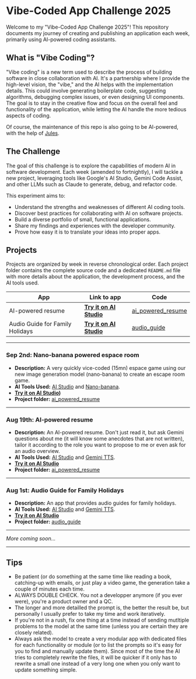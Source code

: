 # Vibe-Coded App Challenge 2025

Welcome to my "Vibe-Coded App Challenge 2025"! This repository documents my journey of creating and publishing an application each week, primarily using AI-powered coding assistants.

## What is "Vibe Coding"?

"Vibe coding" is a new term used to describe the process of building software in close collaboration with AI. It's a partnership where I provide the high-level vision, the "vibe," and the AI helps with the implementation details. This could involve generating boilerplate code, suggesting algorithms, debugging complex issues, or even designing UI components. The goal is to stay in the creative flow and focus on the overall feel and functionality of the application, while letting the AI handle the more tedious aspects of coding.

Of course, the maintenance of this repo is also going to be AI-powered, with the help of [Jules](https://jules.google.com).

## The Challenge

The goal of this challenge is to explore the capabilities of modern AI in software development. Each week (amended to fortnightly), I will tackle a new project, leveraging tools like Google's AI Studio, Gemini Code Assist, and other LLMs such as Claude to generate, debug, and refactor code.

This experiment aims to:

*   Understand the strengths and weaknesses of different AI coding tools.
*   Discover best practices for collaborating with AI on software projects.
*   Build a diverse portfolio of small, functional applications.
*   Share my findings and experiences with the developer community.
*   Prove how easy it is to translate your ideas into proper apps.

## Projects

Projects are organized by week in reverse chronological order. Each project folder contains the complete source code and a dedicated `README.md` file with more details about the application, the development process, and the AI tools used.

| App | Link to app | Code |
| --- | ----------- | ---- |
| AI-powered resume | **[Try it on AI Studio](https://aistudio.google.com/apps/drive/1VRVKZ8qFAG6Rgc1np3u8g5eBgbmI9094?fullscreenApplet=true)** | [ai_powered_resume](./ai_powered_resume/) |
| Audio Guide for Family Holidays | **[Try it on AI Studio](https://aistudio.google.com/apps/drive/1SgDNQ_mHx_k2KOJm1vIrIX8nIVwS3btT?fullscreenApplet=true)** | [audio_guide](./audio_guide/) |

---
### Sep 2nd: Nano-banana powered espace room

*   **Description:** A very quickly vice-coded (15mn) espace game using our new image generation model (nano-banana) to create an escape room game.
*   **AI Tools Used:** [AI Studio](https://ai.studio/apps) and [Nano-banana](https://ai.google.dev/gemini-api/docs/image-generation).
*   **[Try it on AI Studio](https://aistudio.google.com/apps/drive/1ZifLzSuOqzg3Ita9CC7kmRweauVanCy7?fullscreenApplet=true))**
*   **Project folder:** [ai_powered_resume](./escape_room/)
---

### Aug 19th: AI-powered resume

*   **Description:** An AI-powered resume. Don't just read it, but ask Gemini questions about me (it will know some anecdotes that are not written), tailor it according to the role you want to propose to me or even ask for an audio overview.
*   **AI Tools Used:** [AI Studio](https://ai.studio/apps) and [Gemini TTS](https://deepmind.google/models/gemini/).
*   **[Try it on AI Studio](https://aistudio.google.com/apps/drive/1VRVKZ8qFAG6Rgc1np3u8g5eBgbmI9094?fullscreenApplet=true)**
*   **Project folder:** [ai_powered_resume](./ai_powered_resume/)
---

### Aug 1st: Audio Guide for Family Holidays

*   **Description:** An app that provides audio guides for family holidays.
*   **AI Tools Used:** [AI Studio](https://ai.studio/apps) and [Gemini TTS](https://deepmind.google/models/gemini/).
*   **[Try it on AI Studio](https://aistudio.google.com/apps/drive/1SgDNQ_mHx_k2KOJm1vIrIX8nIVwS3btT?fullscreenApplet=true)**
*   **Project folder:** [audio_guide](./audio_guide/)

---

*More coming soon...*

---

## Tips

* Be patient (or do something at the same time like reading a book, catching-up with emails, or just play a video game, the generation take a couple of minutes each time.
* ALWAYS DOUBLE CHECK. You not a developper anymore (if you ever were), you're a product owner and a QC.
* The longer and more detailled the prompt is, the better the result be, but personally I usually prefer to take my time and work iteratively.
* If you're not in a rush, fix one thing at a time instead of sending mutltiple problems to the model at the same time (unless you are certain they are closely related).
* Always ask the model to create a very modular app with dedicated files for each functionality or module (or to list the prompts so it's easy for you to find and manually update them). Since most of the time the AI tries to completely rewrite the files, it will be quicker if it only has to rewrite a small one instead of a very long one when you only want to update something simple.

